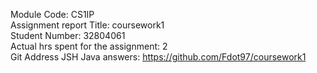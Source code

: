 Module Code: CS1IP    
Assignment report Title: coursework1    
Student Number: 32804061    
Actual hrs spent for the assignment: 2   
Git Address JSH Java answers: https://github.com/Fdot97/coursework1    